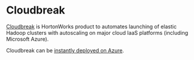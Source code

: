 # Cloudbreak

[Cloudbreak](http://hortonworks.com/hadoop/cloudbreak/) is HortonWorks product to automates launching of elastic Hadoop clusters with autoscaling on major cloud IaaS platforms (including Microsoft Azure).

Cloudbreak can be [instantly deployed on Azure](http://sequenceiq.com/cloudbreak-docs/latest/azure/).

